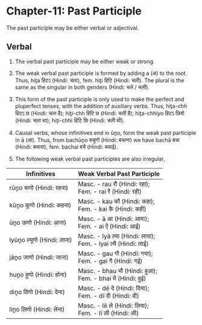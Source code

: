 # Chapter-11: Past Participle

The past participle may be either verbal or adjectival.

## Verbal

1. The verbal past participle may be either weak or strong.

2. The weak verbal past participle is formed by adding a (अ) to the root. Thus, hit̥a हिटऽ (Hindi: चला), fem. hit̥i हिटि (Hindi: चली). The plural is the same as the singular in both genders (Hindi: चले / चलीं).

3. This form of the past participle is only used to make the perfect and pluperfect tenses, with the addition of auxiliary verbs. Thus, hit̥a-chh हिटऽ छ (Hindi: चला है); hit̥i-chh हिटि छ (Hindi: चली है); hit̥a-chhiyo हिटऽ छियो (Hindi: चला था); hit̥i-chhi हिटि छि (Hindi: चली थी). 

4. Causal verbs, whose infinitives end in ūn̥o, form the weak past participle in ā (आ). Thus, from bachūn̥o बचूणो (Hindi: बचाना) we have bachā बचा (Hindi: बचाया), fem. bachai बचै (Hindi: बचाई).

5. The following weak verbal past participles are also irregular,

| Infinitives | Weak Verbal Past Participle |
| ------------- | ------------- |
| rūn̥o रूणो (Hindi: रहना) | Masc. - rau रौ (Hindi: रहा); <br>Fem. - rai रै (Hindi: रही) |
| kūn̥o कूणो (Hindi: कहना) | Masc. - kau कौ (Hindi: कहा); <br>Fem. - kai कै (Hindi: कही) |
| ūn̥o ऊणो (Hindi: आना) | Masc. - ā आ (Hindi: आया); <br>Fem. - ai ऐ (Hindi: आई) |
| lyūn̥o ल्यूणो (Hindi: लाना) | Masc. - lyā ल्या (Hindi: लाया); <br>Fem. - lyai ल्यै (Hindi: लाई) |
| jān̥o जाणो (Hindi: जाना) | Masc. - gau गौ (Hindi: गया); <br>Fem. - gai गै (Hindi: गई) |
| hun̥o हुणो (Hindi: होना) | Masc. - bhau भौ (Hindi: हुआ); <br>Fem. - bhai भै (Hindi: हुई) |
| din̥o दिणो (Hindi: देना) | Masc. - dē दे (Hindi: दिया); <br>Fem. - dī दी (Hindi: दी) |
| lin̥o लिणो (Hindi: लेना) | Masc. - lē ले (Hindi: लिया); <br>Fem. - lī ली (Hindi: ली) |